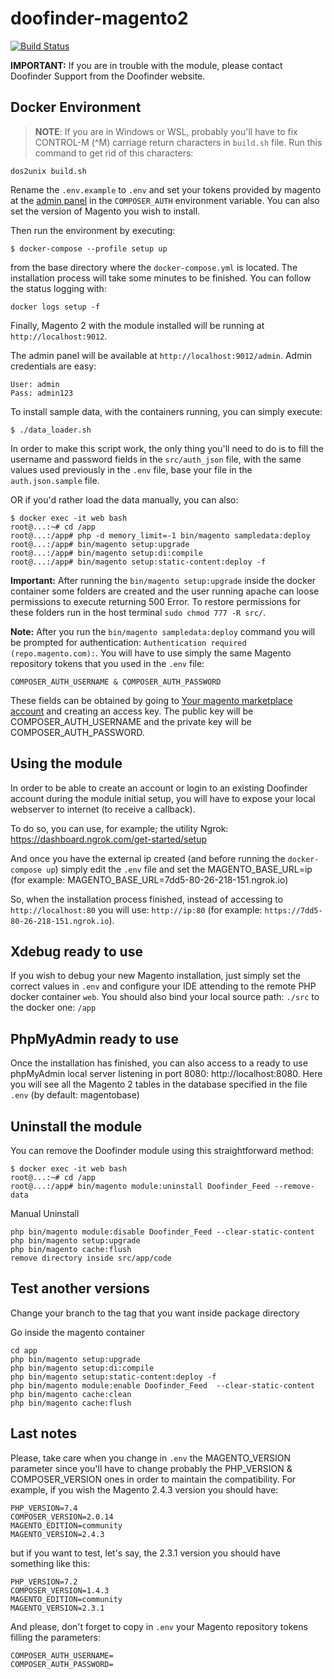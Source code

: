 # doofinder-magento2

[![Build Status](https://travis-ci.org/doofinder/doofinder-magento2.svg?branch=master)](https://travis-ci.org/doofinder/doofinder-magento2)

**IMPORTANT:** If you are in trouble with the module, please contact Doofinder Support from the Doofinder website.

## Docker Environment

> **NOTE**: If you are in Windows or WSL, probably you'll have to fix CONTROL-M (^M) carriage return characters in `build.sh` file. Run this command to get rid of this characters:

```
dos2unix build.sh
```

Rename the `.env.example` to `.env` and set your tokens provided by magento at the [admin panel](https://commercemarketplace.adobe.com/customer/accessKeys) in the `COMPOSER_AUTH` environment variable. You can also set the version of Magento you wish to install.

Then run the environment by executing:

```
$ docker-compose --profile setup up
```

from the base directory where the `docker-compose.yml` is located.
The installation process will take some minutes to be finished. You can follow the status logging with:

```docker logs setup -f```

Finally, Magento 2 with the module installed will be running at `http://localhost:9012`.

The admin panel will be available at `http://localhost:9012/admin`. Admin credentials are easy:

```
User: admin
Pass: admin123
```

To install sample data, with the containers running, you can simply execute:

```
$ ./data_loader.sh
```

In order to make this script work, the only thing you'll need to do is to fill the username and password fields in the `src/auth_json` file, with the same values used previously in the `.env` file, base your file in the `auth.json.sample` file.

OR if you'd rather load the data manually, you can also:

```
$ docker exec -it web bash
root@...:~# cd /app
root@...:/app# php -d memory_limit=-1 bin/magento sampledata:deploy
root@...:/app# bin/magento setup:upgrade
root@...:/app# bin/magento setup:di:compile
root@...:/app# bin/magento setup:static-content:deploy -f
```

**Important:**
After running the `bin/magento setup:upgrade` inside the docker container some folders are created and the user running apache can loose permissions to execute returning 500 Error.
To restore permissions for these folders run in the host terminal `sudo chmod 777 -R src/`.

**Note:** After you run the ```bin/magento sampledata:deploy``` command you will be prompted for authentication:
```Authentication required (repo.magento.com):```. You will have to use simply the same Magento repository tokens that you used in the `.env` file:
```
COMPOSER_AUTH_USERNAME & COMPOSER_AUTH_PASSWORD
```
These fields can be obtained by going to [Your magento marketplace account](https://marketplace.magento.com/customer/accessKeys/) and creating an access key. The public key will be COMPOSER_AUTH_USERNAME and the private key will be COMPOSER_AUTH_PASSWORD.

## Using the module

In order to be able to create an account or login to an existing Doofinder account during the module initial setup, you will have to expose your local webserver to internet (to receive a callback).

To do so, you can use, for example; the utility Ngrok: https://dashboard.ngrok.com/get-started/setup

And once you have the external ip created (and before running the `docker-compose up`) simply edit the `.env` file and set the MAGENTO_BASE_URL=ip (for example: MAGENTO_BASE_URL=7dd5-80-26-218-151.ngrok.io)

So, when the installation process finished, instead of accessing to `http://localhost:80` you will use: `http://ip:80` (for example: `https://7dd5-80-26-218-151.ngrok.io`).

## Xdebug ready to use

If you wish to debug your new Magento installation, just simply set the correct values in `.env` and configure your IDE attending to the remote PHP docker container `web`. You should also bind your local source path: `./src` to the docker one: `/app`

## PhpMyAdmin ready to use

Once the installation has finished, you can also access to a ready to use phpMyAdmin local server listening in port 8080: http://localhost:8080.
Here you will see all the Magento 2 tables in the database specified in the file `.env` (by default: magentobase)

## Uninstall the module

You can remove the Doofinder module using this straightforward method:

```
$ docker exec -it web bash
root@...:~# cd /app
root@...:/app# bin/magento module:uninstall Doofinder_Feed --remove-data
```
Manual Uninstall
```
php bin/magento module:disable Doofinder_Feed --clear-static-content
php bin/magento setup:upgrade
php bin/magento cache:flush
remove directory inside src/app/code
```

## Test another versions
Change your branch to the tag that you want inside package directory

Go inside the magento container 
```
cd app
php bin/magento setup:upgrade
php bin/magento setup:di:compile
php bin/magento setup:static-content:deploy -f
php bin/magento module:enable Doofinder_Feed  --clear-static-content
php bin/magento cache:clean
php bin/magento cache:flush
```


## Last notes

Please, take care when you change in `.env` the MAGENTO_VERSION parameter since you'll have to change probably the PHP_VERSION & COMPOSER_VERSION ones in order to maintain the compatibility. For example, if you wish the Magento 2.4.3 version you should have:

```
PHP_VERSION=7.4
COMPOSER_VERSION=2.0.14
MAGENTO_EDITION=community
MAGENTO_VERSION=2.4.3
```
but if you want to test, let's say, the 2.3.1 version you should have something like this:

```
PHP_VERSION=7.2
COMPOSER_VERSION=1.4.3
MAGENTO_EDITION=community
MAGENTO_VERSION=2.3.1
```
And please, don't forget to copy in `.env` your Magento repository tokens filling the parameters:
```
COMPOSER_AUTH_USERNAME=
COMPOSER_AUTH_PASSWORD=
```
